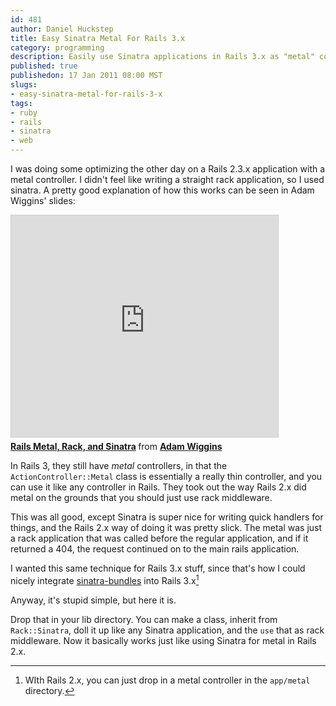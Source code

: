 ```yaml
--- 
id: 481
author: Daniel Huckstep
title: Easy Sinatra Metal For Rails 3.x
category: programming
description: Easily use Sinatra applications in Rails 3.x as "metal" controllers, just like in Rails 2.x.
published: true
publishedon: 17 Jan 2011 08:00 MST
slugs: 
- easy-sinatra-metal-for-rails-3-x
tags: 
- ruby
- rails
- sinatra
- web
---
```

I was doing some optimizing the other day on a Rails 2.3.x application
with a metal controller. I didn't feel like writing a straight rack
application, so I used sinatra. A pretty good explanation of how this
works can be seen in Adam Wiggins' slides:

<iframe src="http://www.slideshare.net/slideshow/embed_code/1395901" width="427" height="356" frameborder="0" marginwidth="0" marginheight="0" scrolling="no" style="border:1px solid #CCC; border-width:1px 1px 0; margin-bottom:5px; max-width: 100%;" allowfullscreen> </iframe> <div style="margin-bottom:5px"> <strong> <a href="https://www.slideshare.net/adamwiggins/rails-metal-rack-and-sinatra" title="Rails Metal, Rack, and Sinatra" target="_blank">Rails Metal, Rack, and Sinatra</a> </strong> from <strong><a href="http://www.slideshare.net/adamwiggins" target="_blank">Adam Wiggins</a></strong> </div>

In Rails 3, they still have *metal* controllers, in that the
`ActionController::Metal` class is essentially a really thin controller,
and you can use it like any controller in Rails. They took out the way
Rails 2.x did metal on the grounds that you should just use rack
middleware.

This was all good, except Sinatra is super nice for writing quick
handlers for things, and the Rails 2.x way of doing it was pretty slick.
The metal was just a rack application that was called before the regular
application, and if it returned a 404, the request continued on to the
main rails application.

I wanted this same technique for Rails 3.x stuff, since that's how I
could nicely integrate
[sinatra-bundles](https://github.com/darkhelmet/sinatra-bundles) into
Rails 3.x[^1]

Anyway, it's stupid simple, but here it is.

<script src="https://gist.github.com/781345.js?file=rack-sinatra.rb"></script>

Drop that in your lib directory. You can make a class, inherit from
`Rack::Sinatra`, doll it up like any Sinatra application, and the `use`
that as rack middleware. Now it basically works just like using Sinatra
for metal in Rails 2.x.

[^1]: WIth Rails 2.x, you can just drop in a metal controller in the `app/metal` directory.
